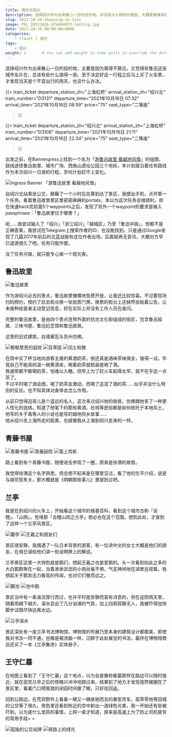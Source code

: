 ```yaml
---
title: 雨中访绍兴
description: 选择绍兴作为出来散心一日的目的地，并没有什么特别的原因，大概是看离得近，又有鲁迅这张城市名片在，总该有些什么值得一游。
slug: 2021-10-16-shaoxing-in-rain
image: PXL_20211016_074404973-lanting.jpg
date: 2021-10-16 00:00:00+0000
categories:
    - Travel | 游记
tags:
    - 绍兴
weight: 1       # You can add weight to some posts to override the default sorting (date descending)
---
```

选择绍兴作为出来散心一日的目的地，主要是因为离得不算远，又觉得有鲁迅这张城市名片在，总该有些什么值得一游。至于决定好这一行程之后马上买了火车票，才发现当天是个不宜出行的雨天，也没什么办法。

{{< train_ticket 
    departure_station_zh="上海虹桥"
    arrival_station_zh="绍兴北"
    train_number="D3131"
    departure_time="2021年10月16日 07:32"
    arrival_time="2021年10月16日 08:59"
    price="75"
	seat_type="二等座"
>}}

{{< train_ticket 
    departure_station_zh="绍兴北"
    arrival_station_zh="上海虹桥"
    train_number="D3108"
    departure_time="2021年10月16日 21:11"
    arrival_time="2021年10月16日 22:34"
    price="75"
	seat_type="二等座"
>}}

出发之前，在Bannergress上找到一个名为「[游鲁迅故里 看越地风情](https://bannergress.com/banner/%E6%B8%B8%E9%B2%81%E8%BF%85%E6%95%85%E9%87%8C-%E7%9C%8B%E8%B6%8A%E5%9C%B0%E9%A3%8E%E6%83%85-378d)」的组图，路线途径鲁迅故里、城市广场、西施山遗址公园三个地标，本计划就沿着任务路线作为本次绍兴一日游的行程，奈何计划赶不上变化。

![Ingress Banner 「游鲁迅故里 看越地风情」](https://api.bannergress.com/bnrs/pictures/67cfcac7716502206da6def56eccf65e)

自绍兴北站乘坐公交，颠簸了一个小时后总算到达了景区，我摸出手机，点开第一个任务。看着鲁迅故里景区里密密麻麻的portals，本以为这次任务会很顺利，却在快速hack完前面5个waypoints之后，发现了另外一个waypoint的要求是输入passphrase：「鲁迅故里位于哪里？」

呃……我尝试输入了「绍兴」「浙江绍兴」「越城区」乃至「鲁迅中路」，但都不是正确答案，我尝试在Telegram上搜索作者的ID，也没能找到。只是通过Google发现了几篇2017年前后的北蓝战报有这位作者出场，后面就再无音讯，大概对方早已退游很久了吧。任务只能作罢。

没了任务可做，就只能专心做一个观光客。

## 鲁迅故里

![鲁迅故里](PXL_20211016_021819420_luxun_native_place.jpg)

作为游绍兴必去的景点，鲁迅故里慷慨地免费开放，让我还比较惊喜。不过要现场扫码预约，预约了后去柜台换一张纸质门票。换票的柜台上还赫然张贴着公告，让未接种疫苗者主动登记信息，好在实际上并没有工作人员在查问。

完整的鲁迅故里，是由四个景点连带外面的仿古文化街组成的街区，包含鲁迅祖居、三味书屋、鲁迅纪念馆和鲁迅故居。

这里的旧式建筑，白墙黛瓦与苏州仿佛。

![郁郁葱葱的庭院](PXL_20211016_050057843-lu-xun-home.jpg) ![百草园](PXL_20211016_051044109_baicaoyuan.jpg) ![闰土和猹](PXL_20211016_052711519_runtu.jpg)

在雨中买了杯当地向游客主推的黄酒奶茶，倒还真是酒味茶味俱全，值得一试。毕竟自己不能真的温一碗黄酒来，喝着奶茶就假装是喝了酒。  
我通常都不敢喝奶茶，怕难以入睡。但早上为了赶火车起得太早，就不在乎这一点茶了。  
不过平时喝了酒会困，喝了奶茶会激动，而喝了这混了酒的茶……似乎并没什么特别的反应。也不知具体对身体会怎么作用。

从前只觉得迅哥儿是个遥远的名人，这次来过绍兴他的故居，仿佛跟他多了一种更人性化的连结。知道了他笔下的那些黄酒、社戏等民俗都是如何依托于本地风土，他写的关于禹等人的小说也是写的越地同乡故事……  
他从绍兴去上海所走的距离，也就像我从上海到绍兴走来的一样。

## 青藤书屋

![青藤书屋](PXL_20211016_061709905_qingtengshuwu.jpg) ![青藤庭院](PXL_20211016_061644320_qingteng_yard.jpg) ![窗上剪影](PXL_20211016_061216113_silouette.jpg)

路上看到有个青藤书屋，随便进去参观了一圈，原来是徐渭的故居。

我觉得徐渭这个名字熟悉，但总想不起来是在哪里见过。看了他的生平介绍，说是与胡宗宪有关，那大概就是《明朝那些事儿》里提到过吧。

## 兰亭

我是在到绍兴的火车上，开始看这个城市的维基百科，看到这个城市古称「会稽」、「山阴」，觉得那「会稽山阴之兰亭」想必也在这个范围。想到此处，才查到了这样一个兰亭风景区。

![蘭亭](PXL_20211016_074404973-lanting.jpg) ![王羲之和朋友们](PXL_20211016_074507467-wang-xizhi-and-friends.jpg) 

景区很安静。我偶遇了一队日本背景的游客，有一位讲中文的女士大概是他们的朋友，在用日语给他们讲一些说明牌上的解说。

兰亭景区这里一大特色就是鹅们，想起王羲之也是爱鹅的。头一次看到如此之多的大白鹅群聚在一起，当着淅淅沥沥的小雨丝毫不惧，气定神闲地在湖里巡视着。我想起关于鹅攻击力极高的传闻，也对它们敬而远之。

![鵝池](PXL_20211016_075454638-geese-pond.jpg) ![池中鹅](PXL_20211016_075310701-geese-in-pond.jpg)

景区当中有一条溪流穿行而过，也许平时是安静而富有诗意的，但在这阴雨天里，随着雨越下越大，溪水显出了几分汹涌的气势，加上四周寂静无人，我被吓得加快脚步试图尽快远离水边。

![兰亭溪水](PXL_20211016_082232155_lanting_river.jpg)

景区深处有一座兰亭书法博物馆，博物馆的布展乃至本身的建筑设计都极美，即使我对书法一窍不通，也像是被洗脑一样，沉醉于此处展览的书法，最终在博物馆商店还买了一本《兰亭集序》实体册子。

## 王守仁墓

在地图上看到了「王守仁墓」这个地点，以为会是像祢衡墓那样在路边可以随时接近，就在逛完兰亭之后的傍晚兴冲冲地跑过来。结果到了地方才发现竟然被圈在了景区里，看着门口明晃晃的闭园时间傻了眼，只好往回返。

回到公路边，在荒郊野外上看着一辆又一辆疾驰而去的重型货车，孤零零地等回城的公交等了很久。夜色里还看到附近的空中射出一道绿色光束，我一开始还有些被吓到，以为是什么诡异的事情，上网一查才知道，原来是高速上为了防止司机疲劳的常用手段= =

![孤独的公交站牌](PXL_20211016_095428696_lonely_bus_stop.jpg) ![夜路上的绿光](PXL_20211016_095141007_green_laser.jpg)
